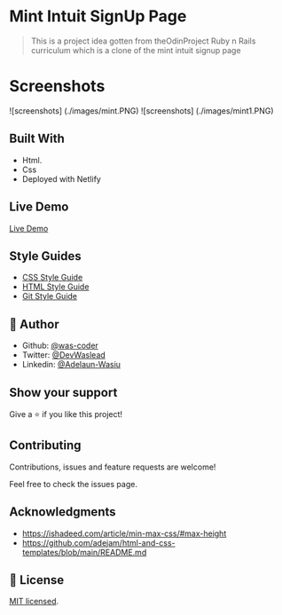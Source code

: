 # Mint Intuit SignUp Page

> This is a project idea gotten from theOdinProject Ruby n Rails curriculum which is a clone of the mint intuit signup page

# Screenshots

![screenshots] (./images/mint.PNG)
![screenshots] (./images/mint1.PNG)

## Built With

- Html.
- Css
- Deployed with Netlify

## Live Demo

[Live Demo](https://mintclone.netlify.app/)

## Style Guides

- [CSS Style Guide](http://udacity.github.io/frontend-nanodegree-styleguide/css.html)
- [HTML Style Guide](http://udacity.github.io/frontend-nanodegree-styleguide/index.html)
- [Git Style Guide](https://udacity.github.io/git-styleguide/)

## 👤 Author

- Github: [@was-coder](https://github.com/was-coder)
- Twitter: [@DevWaslead](https://twitter.com/DevWaslead)
- Linkedin: [@Adelaun-Wasiu](https://www.linkedin.com/in/adelakun-wasiu-1a2a5b1a6/)

## Show your support

Give a ⭐️ if you like this project!

## Contributing

Contributions, issues and feature requests are welcome!

Feel free to check the issues page.

## Acknowledgments

- https://ishadeed.com/article/min-max-css/#max-height
- https://github.com/adejam/html-and-css-templates/blob/main/README.md

## 📝 License

[MIT licensed](./LICENSE).
